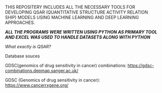 THIS REPOSITERY INCLUDES ALL THE NECESSARY TOOLS FOR DEVELOPING QSAR (QUANTITATIVE STRUCTURE ACTIVITY RELATION SHIP) MODELS USING MACHINE LEARNING AND DEEP LEARNING APPROACHES.

***ALL THE PROGRAMS WERE WRITTEN USING PYTHON AS PRIMARY TOOL AND EXCEL WAS USED TO HANDLE DATASETS ALONG WITH PYTHON***

*What exactly is QSAR?*





Database souces

GDSC(genomics of drug sensitivity in cancer) combinations:
https://gdsc-combinations.depmap.sanger.ac.uk/


GDSC (Genomics of drug sensitivity in cancer):
https://www.cancerrxgene.org/


